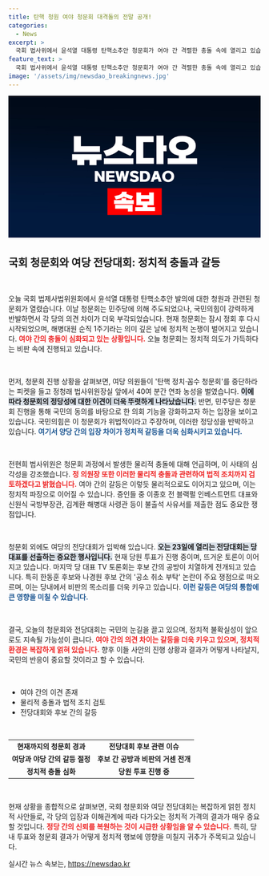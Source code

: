 ```yaml
---
title: 탄핵 청원 여야 청문회 대격돌의 전말 공개!
categories:
  - News
excerpt: >
  국회 법사위에서 윤석열 대통령 탄핵소추안 청문회가 여야 간 격렬한 충돌 속에 열리고 있습니다. 민주당 주도로 진행되는 이번 청문회는 여당의 연좌 농성과 물리적 갈등 속에서 치열한 논쟁이 이어지고 있습니다.
feature_text: >
  국회 법사위에서 윤석열 대통령 탄핵소추안 청문회가 여야 간 격렬한 충돌 속에 열리고 있습니다. 민주당 주도로 진행되는 이번 청문회는 여당의 연좌 농성과 물리적 갈등 속에서 치열한 논쟁이 이어지고 있습니다.
image: '/assets/img/newsdao_breakingnews.jpg'
---
```


<p><img src="/assets/img/newsdao_breakingnews.jpg" alt="pcversion 속보" /></p>

<h2 data-ke-size="size26">국회 청문회와 여당 전당대회: 정치적 충돌과 갈등</h2>

<p data-ke-size="size16">&nbsp;</p>

<p>오늘 국회 법제사법위원회에서 윤석열 대통령 탄핵소추안 발의에 대한 청원과 관련된 청문회가 열렸습니다. 이날 청문회는 민주당에 의해 주도되었으나, 국민의힘이 강력하게 반발하면서 각 당의 의견 차이가 더욱 부각되었습니다. 현재 청문회는 잠시 정회 후 다시 시작되었으며, 해병대원 순직 1주기라는 의미 깊은 날에 정치적 논쟁이 벌어지고 있습니다. <b><span style="color: #ee2323;">여야 간의 충돌이 심화되고 있는 상황입니다.</span></b> 오늘 청문회는 정치적 의도가 가득하다는 비판 속에 진행되고 있습니다.</p>

<p data-ke-size="size16">&nbsp;</p>

<p>먼저, 청문회 진행 상황을 살펴보면, 여당 의원들이 '탄핵 정치·꼼수 청문회'를 중단하라는 피켓을 들고 정청래 법사위원장실 앞에서 40여 분간 연좌 농성을 벌였습니다. <b><span style="background-color: #21538527;">이에 따라 청문회의 정당성에 대한 이견이 더욱 뚜렷하게 나타났습니다.</span></b> 반면, 민주당은 청문회 진행을 통해 국민의 동의를 바탕으로 한 의회 기능을 강화하고자 하는 입장을 보이고 있습니다. 국민의힘은 이 청문회가 위법적이라고 주장하며, 이러한 정당성을 반박하고 있습니다. <b><span style="color: #1a5490;">여기서 양당 간의 입장 차이가 정치적 갈등을 더욱 심화시키고 있습니다.</span></b> </p>

<p data-ke-size="size16">&nbsp;</p>

<p>전현희 법사위원은 청문회 과정에서 발생한 물리적 충돌에 대해 언급하며, 이 사태의 심각성을 강조했습니다. <b><span style="color: #ee2323;">정 의원장 또한 이러한 물리적 충돌과 관련하여 법적 조치까지 검토하겠다고 밝혔습니다.</span></b> 여야 간의 갈등은 이렇듯 물리적으로도 이어지고 있으며, 이는 정치적 파장으로 이어질 수 있습니다. 증인들 중 이종호 전 블랙펄 인베스트먼트 대표와 신원식 국방부장관, 김계환 해병대 사령관 등이 불출석 사유서를 제출한 점도 중요한 쟁점입니다.</p>

<p data-ke-size="size16">&nbsp;</p>

<p>청문회 외에도 여당의 전당대회가 임박해 있습니다. <b><span style="background-color: #21538527;">오는 23일에 열리는 전당대회는 당 대표를 선출하는 중요한 행사입니다.</span></b> 현재 당원 투표가 진행 중이며, 뜨거운 토론이 이어지고 있습니다. 마지막 당 대표 TV 토론회는 후보 간의 공방이 치열하게 전개되고 있습니다. 특히 한동훈 후보와 나경원 후보 간의 '공소 취소 부탁' 논란이 주요 쟁점으로 떠오르며, 이는 당내에서 비판의 목소리를 더욱 키우고 있습니다. <b><span style="color: #1a5490;">이런 갈등은 여당의 통합에 큰 영향을 미칠 수 있습니다.</span></b></p>

<p data-ke-size="size16">&nbsp;</p>

<p>결국, 오늘의 청문회와 전당대회는 국민의 눈길을 끌고 있으며, 정치적 불확실성이 앞으로도 지속될 가능성이 큽니다. <b><span style="color: #ee2323;">여야 간의 의견 차이는 갈등을 더욱 키우고 있으며, 정치적 환경은 복잡하게 얽혀 있습니다.</span></b> 향후 이들 사안의 진행 상황과 결과가 어떻게 나타날지, 국민의 반응이 중요할 것이라고 할 수 있습니다. </p>

<p data-ke-size="size16">&nbsp;</p>

<ul>
<li>여야 간의 이견 존재</li>
<li>물리적 충돌과 법적 조치 검토</li>
<li>전당대회와 후보 간의 갈등</li>
</ul>

<p data-ke-size="size16">&nbsp;</p>

<table style="width: 100%;">
<tr>
<td style="text-align: center; height: 17px;"><b>현재까지의 청문회 경과</b></td>
<td style="text-align: center; height: 17px;"><b>전당대회 후보 관련 이슈</b></td>
</tr>
<tr>
<td style="text-align: center; height: 17px;"><b>여당과 야당 간의 갈등 절정</b></td>
<td style="text-align: center; height: 17px;"><b>후보 간 공방과 비판의 거센 전개</b></td>
</tr>
<tr>
<td style="text-align: center; height: 17px;"><b>정치적 충돌 심화</b></td>
<td style="text-align: center; height: 17px;"><b>당원 투표 진행 중</b></td>
</tr> 
</table>

<p data-ke-size="size16">&nbsp;</p>

<p>현재 상황을 종합적으로 살펴보면, 국회 청문회와 여당 전당대회는 복잡하게 얽힌 정치적 사안들로, 각 당의 입장과 이해관계에 따라 다가오는 정치적 가격의 결과가 매우 중요할 것입니다. <b><span style="color: #ee2323;">정당 간의 신뢰를 복원하는 것이 시급한 상황임을 알 수 있습니다.</span></b> 특히, 당내 투표와 청문회 결과가 어떻게 정치적 행보에 영향을 미칠지 귀추가 주목되고 있습니다.</p>
실시간 뉴스 속보는, <a href="https://newsdao.kr" rel="dofollow">https://newsdao.kr</a>


